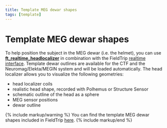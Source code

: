 ```yaml
---
title: Template MEG dewar shapes
tags: [template]
---
```


# Template MEG dewar shapes

To help position the subject in the MEG dewar (i.e. the helmet), you can use **[ft_realtime_headlocalizer](https://github.com/fieldtrip/fieldtrip/blob/release/realtime/example/ft_realtime_headlocalizer.m)** in combination with the FieldTrip [realtime interface](/development/realtime). Template dewar outlines are available for the CTF and the Neuromag/Elekta/MEGIN system and will be loaded automatically. The head localizer allows you to visualize the following geometries:

- head localizer coils
- realistic head shape, recorded with Polhemus or Structure Sensor
- schematic outline of the head as a sphere
- MEG sensor positions
- dewar outline

{% include markup/warning %}
You can find the template MEG dewar shapes included in FieldTrip [here](https://github.com/fieldtrip/fieldtrip/tree/master/template/dewar).
{% include markup/end %}

